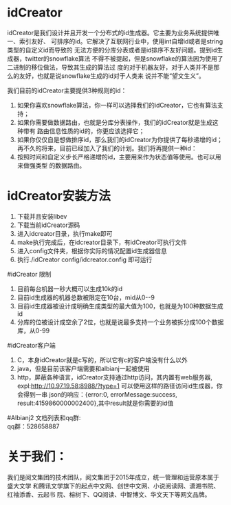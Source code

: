 # idCreator
idCreator是我们设计并且开发一个分布式的id生成器。它主要为业务系统提供唯一、索引友好、
可排序的id。它解决了互联网行业中，使用int自增id或者是string类型的自定义id而导致的
无法方便的分库分表或者是id排序不友好问题。提到id生成器，twitter的snowflake算法
不得不被提起，但是snowflake的算法因为使用了二进制的移位做法，导致其生成的算法过
度的对于机器友好，对于人类并不是那么的友好，也就是说snowflake生成的id对于人类来
说并不能“望文生义”。  

我们目前的idCreator主要提供3种规则的id：  
1. 如果你喜欢snowflake算法，你一样可以选择我们的idCreator，它也有算法支持；  
2. 如果你需要做数据路由，也就是分库分表操作，我们的idCreator就是生成这种带有
路由信息性质的id的，你更应该选择它；  
3. 如果你仅仅自是想做排序id，那么我们的idCreator为你提供了每秒递增的id；  
再不久的将来，目前已经加入了我们的计划。我们将再提供一种id：  
4. 按照时间和自定义步长严格递增的id，主要用来作为状态值等使用。也可以用来做强类型
的数据路由。  

# idCreator安装方法  
1. 下载并且安装libev  
2. 下载当前idCreator源码  
3. 进入idcreator目录，执行make即可  
4. make执行完成后，在idcreator目录下，有idCreator可执行文件  
5. 进入config文件夹，根据你实际的情况配置id生成器信息  
5. 执行./idCreator config/idcreator.config 即可运行  

#idCreator 限制  
1. 目前每台机器一秒大概可以生成10k的id  
2. 目前id生成器的机器总数被限定在10台，mid从0--9  
3. 目前id生成器被设计成明确生成类型的最大值为100，也就是为100种数据生成id  
4. 分库的位被设计成空余了2位，也就是说最多支持一个业务被拆分成100个数据库，从0-99  

#idCreator客户端  
1. C，本身idCreator就是c写的，所以它有c的客户端没有什么以外  
2. java，但是目前该客户端需要和albianj一起被使用  
3. http，屏蔽各种语言，idCreator支持通过http访问，其内置有web服务器,
expl:http://10.97.19.58:8988/?type=1 可以使用这样的路径访问id生成器，你会得到一串
json的响应：{error:0, errorMessage:success, result:4159860000002400},其中result就是你需要的id值  

#Albianj2 文档列表和qq群:  
qq群：528658887  

# 关于我们：  

我们是阅文集团的技术团队，阅文集团于2015年成立，统一管理和运营原本属于盛大文学
和腾讯文学旗下的起点中文网、创世中文网、小说阅读网、潇湘书院、红袖添香、云起书
院、榕树下、QQ阅读、中智博文、华文天下等网文品牌。  


